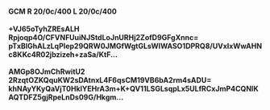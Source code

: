 #### GCM R 20/0c/400 L 20/0c/400
**+VJ65oTyhZREsALH**<br/>**Rpjoqp4O/CFVNFUuiNJStdLoJnURHj2ZofD9GFgXnnc=**<br/>**pTxBlGhALzLqPIep29QRW0JMGfWgtGLsWIWASO1DPRQ8/UVxIxWwAHNc8KKc4R02jbzizeh+zaSa/KtF...**<br/><br/>
**AMGp8OJmChRwitU2**<br/>**2RzqtOZKQquKW2sDAtnxL4F6qsCM19VB6bA2rm4sADU=**<br/>**khNAyYKyQaVjT0HklYEHrA3m+K+QV11LSGLsqpLx5ULfRCxJmP4CQNIKAQTDFZ5gjRpeLnDs09G/Hkgm...**